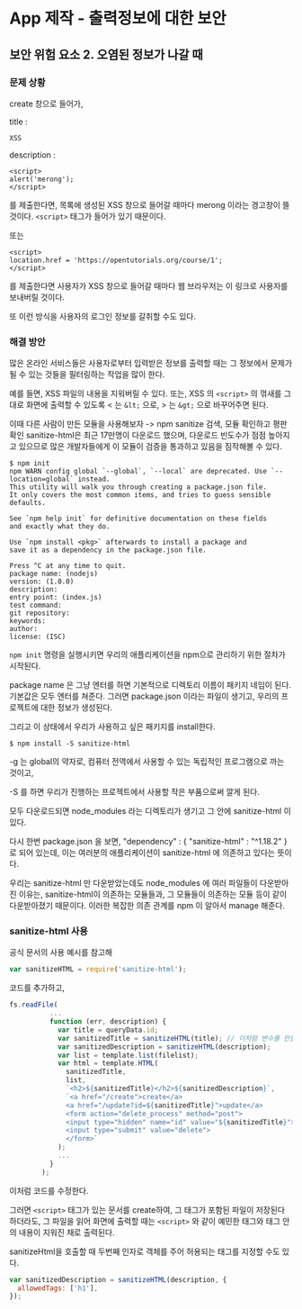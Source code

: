 # App 제작 - 출력정보에 대한 보안

## 보안 위험 요소 2. 오염된 정보가 나갈 때

### 문제 상황

create 창으로 들어가,

title :

```
XSS
```

description :

```
<script>
alert('merong');
</script>
```

를 제출한다면, 목록에 생성된 XSS 창으로 들어갈 때마다 merong 이라는 경고창이 뜰 것이다. `<script>` 태그가 들어가 있기 때문이다.

또는

```
<script>
location.href = 'https://opentutorials.org/course/1';
</script>
```

를 제출한다면 사용자가 XSS 창으로 들어갈 때마다 웹 브라우저는 이 링크로 사용자를 보내버릴 것이다.

또 이런 방식을 사용자의 로그인 정보를 갈취할 수도 있다.

### 해결 방안

많은 온라인 서비스들은 사용자로부터 입력받은 정보를 출력할 때는 그 정보에서 문제가 될 수 있는 것들을 필터링하는 작업을 많이 한다.

예를 들면, XSS 파일의 내용을 지워버릴 수 있다. 또는, XSS 의 `<script>` 의 꺾새를 그대로 화면에 출력할 수 있도록 < 는 `&lt;` 으로, > 는 `&gt;` 으로 바꾸어주면 된다.

이때 다른 사람이 만든 모듈을 사용해보자 -> npm sanitize 검색, 모듈 확인하고 평판 확인 sanitize-html은 최근 17만명이 다운로드 했으며, 다운로드 빈도수가 점점 높아지고 있으므로 많은 개발자들에게 이 모듈이 검증을 통과하고 있음을 짐작해볼 수 있다.

```
$ npm init
npm WARN config global `--global`, `--local` are deprecated. Use `--location=global` instead.
This utility will walk you through creating a package.json file.
It only covers the most common items, and tries to guess sensible defaults.

See `npm help init` for definitive documentation on these fields
and exactly what they do.

Use `npm install <pkg>` afterwards to install a package and
save it as a dependency in the package.json file.

Press ^C at any time to quit.
package name: (nodejs)
version: (1.0.0)
description:
entry point: (index.js)
test command:
git repository:
keywords:
author:
license: (ISC)
```

`npm init` 명령을 실행시키면 우리의 애플리케이션을 npm으로 관리하기 위한 절차가 시작된다.

package name 은 그냥 엔터를 하면 기본적으로 디렉토리 이름이 패키지 네임이 된다. 기본값은 모두 엔터를 쳐준다. 그러면 package.json 이라는 파일이 생기고, 우리의 프로젝트에 대한 정보가 생성된다.

그리고 이 상태에서 우리가 사용하고 싶은 패키지를 install한다.

```
$ npm install -S sanitize-html
```

-g 는 global의 약자로, 컴퓨터 전역에서 사용할 수 있는 독립적인 프로그램으로 까는 것이고,

-S 를 하면 우리가 진행하는 프로젝트에서 사용할 작은 부품으로써 깔게 된다.

모두 다운로드되면 node_modules 라는 디렉토리가 생기고 그 안에 sanitize-html 이 있다.

다시 한번 package.json 을 보면, "dependency" : { "sanitize-html" : "^1.18.2" } 로 되어 있는데, 이는 여러분의 애플리케이션이 sanitize-html 에 의존하고 있다는 뜻이다.

우리는 sanitize-html 만 다운받았는데도 node_modules 에 여러 파일들이 다운받아진 이유는, sanitize-html이 의존하는 모듈들과, 그 모듈들이 의존하는 모듈 등이 같이 다운받아졌기 때문이다. 이러한 복잡한 의존 관계를 npm 이 알아서 manage 해준다.

### sanitize-html 사용

공식 문서의 사용 예시를 참고해

```javascript
var sanitizeHTML = require('sanitize-html');
```

코드를 추가하고,

```javascript
fs.readFile(
          ...
          function (err, description) {
            var title = queryData.id;
            var sanitizedTitle = sanitizeHTML(title); // 이처럼 변수를 만들면 변수 이름을 통해 sanitized된 정보인지 확인 가능해진다.
            var sanitizedDescription = sanitizeHTML(description);
            var list = template.list(filelist);
            var html = template.HTML(
              sanitizedTitle,
              list,
              `<h2>${sanitizedTitle}</h2>${sanitizedDescription}`,
              `<a href="/create">create</a>
              <a href="/update?id=${sanitizedTitle}">update</a>
              <form action="delete_process" method="post">
              <input type="hidden" name="id" value="${sanitizedTitle}">
              <input type="submit" value="delete">
              </form>`
            );
            ...
          }
        );
```

이처럼 코드를 수정한다.

그러면 `<script>` 태그가 있는 문서를 create하여, 그 태그가 포함된 파일이 저장된다 하더라도, 그 파일을 읽어 화면에 출력할 때는 `<script>` 와 같이 예민한 태그와 태그 안의 내용이 지워진 채로 출력된다.

sanitizeHtml을 호출할 때 두번째 인자로 객체를 주어 허용되는 태그를 지정할 수도 있다.

```javascript
var sanitizedDescription = sanitizeHTML(description, {
  allowedTags: ['h1'],
});
```
